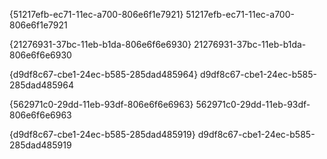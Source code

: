 {51217efb-ec71-11ec-a700-806e6f1e7921}
51217efb-ec71-11ec-a700-806e6f1e7921

{21276931-37bc-11eb-b1da-806e6f6e6930}
21276931-37bc-11eb-b1da-806e6f6e6930

{d9df8c67-cbe1-24ec-b585-285dad485964}
d9df8c67-cbe1-24ec-b585-285dad485964

{562971c0-29dd-11eb-93df-806e6f6e6963}
562971c0-29dd-11eb-93df-806e6f6e6963

{d9df8c67-cbe1-24ec-b585-285dad485919}
d9df8c67-cbe1-24ec-b585-285dad485919

